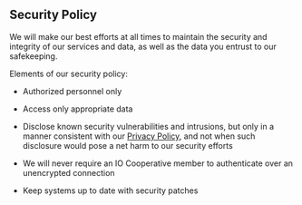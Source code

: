 ## Security Policy

We will make our best efforts at all times to maintain the security and integrity of our services and data, as well as the data you entrust to our safekeeping.

Elements of our security policy:

* Authorized personnel only
* Access only appropriate data
* Disclose known security vulnerabilities and intrusions, but only in a manner consistent with our [Privacy Policy][], and not when such disclosure would pose a net harm to our security efforts
* We will never require an IO Cooperative member to authenticate over an unencrypted connection
* Keep systems up to date with security patches

   [privacy policy]: https://iocoop.org/policies/privacy-policy/

